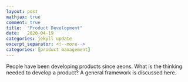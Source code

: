 ```yaml
---
layout: post
mathjax: true
comment: true
title:  "Product Development"
date:   2020-04-19
categories: jekyll update
excerpt_separator: <!--more-->
categories: [product management]
---
```


People have been developing products since aeons. What is the thinking needed to develop a product? A general framework is discussed here.



